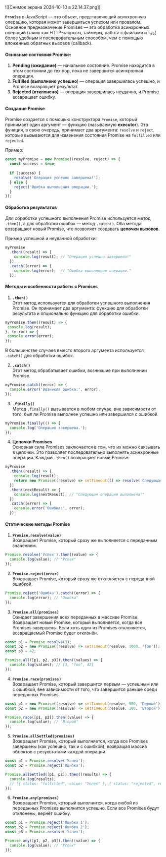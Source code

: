 ![[Снимок экрана 2024-10-10 в 22.14.37.png]]

**`Promise`** в JavaScript — это объект, представляющий асинхронную операцию, которая может завершиться успехом или провалом. Основное предназначение Promises — это обработка асинхронных операций (таких как HTTP-запросы, таймеры, работа с файлами и т.д.) более удобным и последовательным способом, чем с помощью вложенных обратных вызовов (callback).

#### Основные состояния Promise:

1. **Pending (ожидание)** — начальное состояние. Promise находится в этом состоянии до тех пор, пока не завершится асинхронная операция.
2. **Fulfilled (выполнено успешно)** — операция завершилась успешно, и Promise возвращает результат.
3. **Rejected (отклонено)** — операция завершилась неудачно, и Promise возвращает ошибку.

#### Создание Promise

Promise создается с помощью конструктора `Promise`, который принимает один аргумент — функцию (называемую **executor**). Эта функция, в свою очередь, принимает два аргумента: `resolve` и `reject`, которые вызываются для изменения состояния Promise на `fulfilled` или `rejected`.

Пример:

```js
const myPromise = new Promise((resolve, reject) => {
  const success = true;
  
  if (success) {
    resolve('Операция успешно завершена!');
  } else {
    reject('Ошибка выполнения операции.');
  }
});
```

#### Обработка результатов

Для обработки успешного выполнения Promise используется метод `.then()`, а для обработки ошибок — метод `.catch()`. Оба метода возвращают новый Promise, что позволяет создавать **цепочки вызовов**.

Пример успешной и неудачной обработки:

```js
myPromise
  .then((result) => {
    console.log(result); // "Операция успешно завершена!"
  })
  .catch((error) => {
    console.log(error);  // "Ошибка выполнения операции."
  });
```

#### Методы и особенности работы с Promises

1. **`.then()`**  
    Этот метод используется для обработки успешного выполнения Promise. Он принимает два аргумента: функцию для обработки результата и опционально функцию для обработки ошибки.
    
 ```js
myPromise.then((result) => {
  console.log(result);
}, (error) => {
  console.error(error);
});
```
    
В большинстве случаев вместо второго аргумента используется `.catch()` для обработки ошибок.
    
2. **`.catch()`**  
    Этот метод обрабатывает ошибки, возникшие при выполнении Promise.
    
```js
myPromise.catch((error) => {
  console.error('Возникла ошибка:', error);
});
```
    
3. **`.finally()`**  
    Метод `.finally()` вызывается в любом случае, вне зависимости от того, был ли Promise выполнен успешно или завершился с ошибкой.
```js
myPromise.finally(() => {
  console.log('Операция завершена.');
});
```
    
4. **Цепочки Promises**  
    Основная сила Promises заключается в том, что их можно связывать в цепочки. Это позволяет последовательно выполнять асинхронные операции. Каждый `.then()` возвращает новый Promise.
    
```js
myPromise
  .then((result) => {
    console.log(result);
    return new Promise((resolve) => setTimeout(() => resolve('Следующая операция выполнена!'), 1000));
  })
  .then((nextResult) => {
    console.log(nextResult); // "Следующая операция выполнена!"
  })
  .catch((error) => {
    console.error('Ошибка:', error);
  });
```
    

#### Статические методы Promise

1. **`Promise.resolve(value)`**  
    Возвращает Promise, который сразу же выполняется с переданным значением.
    
```js
Promise.resolve('Успех').then((value) => {
  console.log(value); // "Успех"
});
```
    
2. **`Promise.reject(error)`**  
    Возвращает Promise, который сразу же отклоняется с переданной ошибкой.
    
```js
Promise.reject('Ошибка').catch((error) => {
  console.log(error); // "Ошибка"
});
```
    
3. **`Promise.all(promises)`**  
    Ожидает завершения всех переданных в массиве Promise. Возвращает новый Promise, который выполняется, когда все Promises завершены. Если хоть один из Promises отклоняется, возвращаемый Promise будет отклонён.
    
```js
const p1 = Promise.resolve(3);
const p2 = new Promise((resolve) => setTimeout(resolve, 1000, 'foo'));
const p3 = 42;

Promise.all([p1, p2, p3]).then((values) => {
  console.log(values); // [3, "foo", 42]
});
```
    
4. **`Promise.race(promises)`**  
    Возвращает Promise, который завершится первым — успешным или с ошибкой, вне зависимости от того, что завершится раньше среди переданных Promises.
    
```js
const p1 = new Promise((resolve) => setTimeout(resolve, 500, 'Первый'));
const p2 = new Promise((resolve) => setTimeout(resolve, 100, 'Второй'));

Promise.race([p1, p2]).then((value) => {
  console.log(value); // "Второй"
});
```
    
5. **`Promise.allSettled(promises)`**  
    Возвращает Promise, который выполняется, когда все Promises завершены (как успешно, так и с ошибкой), возвращая массив объектов с результатами каждой операции.
    
```js
const p1 = Promise.resolve('Успех');
const p2 = Promise.reject('Ошибка');

Promise.allSettled([p1, p2]).then((results) => {
  console.log(results);
  // [{ status: "fulfilled", value: "Успех" }, { status: "rejected", reason: "Ошибка" }]
});
```
    
6. **`Promise.any(promises)`**  
    Возвращает Promise, который выполнится, когда любой из переданных Promises выполнится успешно. Если все Promises будут отклонены, вернёт ошибку.
    
```js
const p1 = Promise.reject('Ошибка 1');
const p2 = Promise.reject('Ошибка 2');
const p3 = Promise.resolve('Успех');

Promise.any([p1, p2, p3]).then((value) => {
  console.log(value); // "Успех"
});
```
